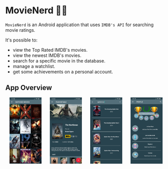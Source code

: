 # MovieNerd 🎥🍿
`MovieNerd` is an Android application that uses `IMDB's API` for searching movie ratings.

It's possible to:

- view the Top Rated IMDB's movies.
- view the newest IMDB's movies.
- search for a specific movie in the database.
- manage a watchlist.
- get some achievements on a personal account.

## App Overview

<div style="display: flex; justify-content: space-around;">
  <img src="img/WatchList.png" alt="Image 1" width="20%" />
  <img src="img/Movie.png" alt="Image 2" width="20%" />
  <img src="img/Search.png" alt="Image 2" width="20%" />
  <img src="img/Achievements.png" alt="Image 2" width="20%" />
</div>

